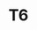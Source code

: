 ---
basin: 'No'
cudn: true
floor: Ground
grade: 3
images:
- /assets/images/rooms/noc/t6_1.jpg
- /assets/images/rooms/noc/t6_2.jpg
- /assets/images/rooms/noc/t6_3.jpg
living_room: 'No'
location: North Court
name: T6
network: Wireless Only
title: T6
---